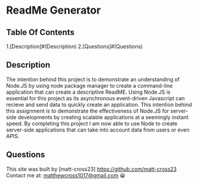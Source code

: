  # **ReadMe Generator**
  
 ## Table Of Contents
  1.[Description]#(Description)
  2.[Questions]#(Questions)
  
  ## Description
  The intention behind this project is to demonstrate an understanding of Node.JS by using node package manager to create a command-line application that can create a descriptive ReadME. Using Node.JS is essential for this project as its asynchronous event-driven Javascript can recieve and send data to quickly create an application. This intention behind this assignment is to demonstrate the effectiveness of Node.JS for server-side developments by creating scalable applications at a seemingly instant speed. By completing this project I am now able to use Node to create server-side applications that can take into account data from users or even APIS.
  
  ## Questions
  This site was built by [matt-cross23] https://github.com/matt-cross23 
  Contact me at: matthewcross1017@gmail.com
  :grinning:
     
